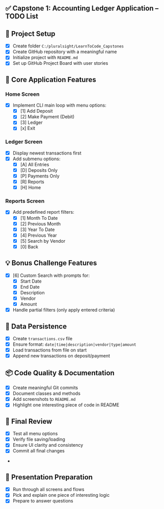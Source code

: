## ✅ Capstone 1: Accounting Ledger Application – TODO List

## 📁 Project Setup
- [x] Create folder `C:/pluralsight/LearnToCode_Capstones`
- [x] Create GitHub repository with a meaningful name
- [x] Initialize project with `README.md`
- [x] Set up GitHub Project Board with user stories

## 🔧 Core Application Features
### Home Screen
- [x] Implement CLI main loop with menu options:
    - [x] [1] Add Deposit
    - [x] [2] Make Payment (Debit)
    - [x] [3] Ledger
    - [x] [x] Exit

### Ledger Screen
- [x] Display newest transactions first
- [x] Add submenu options:
    - [x] [A] All Entries
    - [x] [D] Deposits Only
    - [x] [P] Payments Only
    - [x] [R] Reports
    - [x] [H] Home

### Reports Screen
- [X] Add predefined report filters:
    - [X] [1] Month To Date
    - [X] [2] Previous Month
    - [X] [3] Year To Date
    - [X] [4] Previous Year
    - [X] [5] Search by Vendor
    - [X] [0] Back

## 💡 Bonus Challenge Features
- [x] [6] Custom Search with prompts for:
    - [x] Start Date
    - [x] End Date
    - [x] Description
    - [x] Vendor
    - [x] Amount
- [x] Handle partial filters (only apply entered criteria)

## 💾 Data Persistence
- [x] Create `transactions.csv` file
- [x] Ensure format: `date|time|description|vendor|type|amount`
- [x] Load transactions from file on start
- [x] Append new transactions on deposit/payment

## 📦 Code Quality & Documentation
- [x] Create meaningful Git commits
- [x] Document classes and methods
- [x] Add screenshots to `README.md`
- [x] Highlight one interesting piece of code in README

## 🧾 Final Review
- [x] Test all menu options
- [x] Verify file saving/loading
- [x] Ensure UI clarity and consistency
- [x] Commit all final changes
-
## 🧪 Presentation Preparation
- [x] Run through all screens and flows
- [x] Pick and explain one piece of interesting logic
- [x] Prepare to answer questions